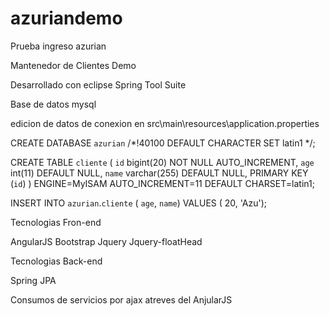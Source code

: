 # azuriandemo
Prueba ingreso azurian

Mantenedor de Clientes Demo

Desarrollado con eclipse Spring Tool Suite

Base de datos mysql

edicion de datos de conexion en src\main\resources\application.properties

CREATE DATABASE `azurian` /*!40100 DEFAULT CHARACTER SET latin1 */;

CREATE TABLE `cliente` (
  `id` bigint(20) NOT NULL AUTO_INCREMENT,
  `age` int(11) DEFAULT NULL,
  `name` varchar(255) DEFAULT NULL,
  PRIMARY KEY (`id`)
) ENGINE=MyISAM AUTO_INCREMENT=11 DEFAULT CHARSET=latin1;

INSERT INTO `azurian`.`cliente` ( `age`, `name`) VALUES ( 20, 'Azu');

Tecnologias Fron-end

AngularJS
Bootstrap
Jquery
Jquery-floatHead


Tecnologias Back-end

Spring
JPA

Consumos de servicios por ajax atreves del AnjularJS

